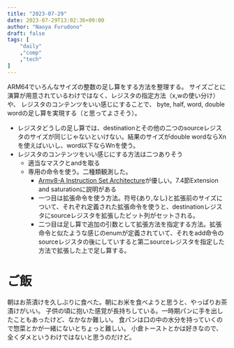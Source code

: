 ```yaml
---
title: "2023-07-29"
date: 2023-07-29T13:02:36+09:00
author: "Naoya Furudono"
draft: false
tags: [
    "daily"
    ,"comp"
    ,"tech"
]
---
```


ARM64でいろんなサイズの整数の足し算をする方法を整理する。
サイズごとに演算が用意されているわけではなく、レジスタの指定方法（x,wの使い分け）や、
レジスタのコンテンツをいい感じにすることで、
byte, half, word, double wordの足し算を実現する（と思ってよさそう）。

- レジスタどうしの足し算では、destinationとその他の二つのsourceレジスタのサイズが同じじゃないといけない。結果のサイズがdouble wordならXnを使えばいいし、word以下ならWnを使う。
- レジスタのコンテンツをいい感じにする方法は二つありそう
  - 適当なマスクとandを取る
  - 専用の命令を使う。二種類観測した。
    - [Armv8-A Instruction Set Architecture](https://developer.arm.com/-/media/Arm%20Developer%20Community/PDF/Learn%20the%20Architecture/Armv8-A%20Instruction%20Set%20Architecture.pdf?revision=ebf53406-04fd-4c67-a485-1b329febfb3e)が優しい。7.4節Extension and saturationに説明がある
    - 一つ目は拡張命令を使う方法。符号{あり,なし}と拡張前のサイズについて、それぞれ定義された拡張命令を使うと、destinationレジスタにsourceレジスタを拡張したビット列がセットされる。
    - 二つ目は足し算で追加の引数として拡張方法を指定する方法。拡張命令と似たような感じのenumが定義されていて、それをadd命令のsourceレジスタの後にしていすると第二sourceレジスタを指定した方法で拡張した上で足し算する。

# ご飯

朝はお茶漬けを久しぶりに食べた。朝にお米を食べようと思うと、やっぱりお茶漬けがいい。
子供の頃に抱いた感覚が長持ちしている。一時期パンに手を出したこともあったけど、なかなか難しい。
食パンは口の中の水分を持っていくので惣菜とかが一緒にないとちょっと難しい。
小倉トーストとかは好きなので、全くダメというわけではないと思うのだけど。

